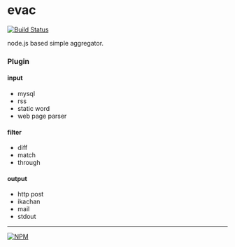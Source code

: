 evac
================

[![Build Status](https://travis-ci.org/hideack/evac.svg?branch=master)](https://travis-ci.org/hideack/evac)

node.js based simple aggregator.

### Plugin
#### input
- mysql
- rss
- static word
- web page parser

#### filter
- diff
- match
- through

#### output
- http post
- ikachan
- mail
- stdout

----

[![NPM](https://nodei.co/npm/evac.png)](https://nodei.co/npm/evac/)

